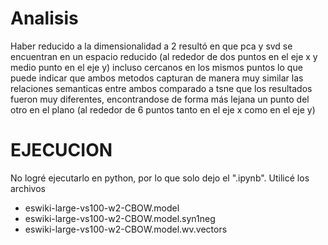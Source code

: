 # Analisis
Haber reducido a la dimensionalidad a 2 resultó en que pca y svd se encuentran en un espacio reducido (al rededor de dos puntos en el eje x y medio punto en el eje y) incluso cercanos en los mismos puntos lo que puede indicar que ambos metodos capturan de manera muy similar las relaciones semanticas entre ambos comparado a tsne que los resultados fueron muy diferentes, encontrandose de forma más lejana un punto del otro en el plano (al rededor de 6 puntos tanto en el eje x como en el eje y)  

# EJECUCION

No logré ejecutarlo en python, por lo que solo dejo el ".ipynb". Utilicé los archivos

* eswiki-large-vs100-w2-CBOW.model
* eswiki-large-vs100-w2-CBOW.model.syn1neg
* eswiki-large-vs100-w2-CBOW.model.wv.vectors